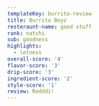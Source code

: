 ```yaml
---
templateKey: burrito-review
title: Burrito Boyz
resteraunt-name: good stuff
rank: natchi
sub: goodness
highlights:
  - letness
overall-score: '4'
flavor-score: '3'
drip-score: '3'
ingredient-score: '2'
style-score: '1'
review: Redddi!
---
```


